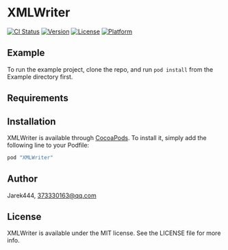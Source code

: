 # XMLWriter

[![CI Status](http://img.shields.io/travis/Jarek444/XMLWriter.svg?style=flat)](https://travis-ci.org/Jarek444/XMLWriter)
[![Version](https://img.shields.io/cocoapods/v/XMLWriter.svg?style=flat)](http://cocoapods.org/pods/XMLWriter)
[![License](https://img.shields.io/cocoapods/l/XMLWriter.svg?style=flat)](http://cocoapods.org/pods/XMLWriter)
[![Platform](https://img.shields.io/cocoapods/p/XMLWriter.svg?style=flat)](http://cocoapods.org/pods/XMLWriter)

## Example

To run the example project, clone the repo, and run `pod install` from the Example directory first.

## Requirements

## Installation

XMLWriter is available through [CocoaPods](http://cocoapods.org). To install
it, simply add the following line to your Podfile:

```ruby
pod "XMLWriter"
```

## Author

Jarek444, 373330163@qq.com

## License

XMLWriter is available under the MIT license. See the LICENSE file for more info.
